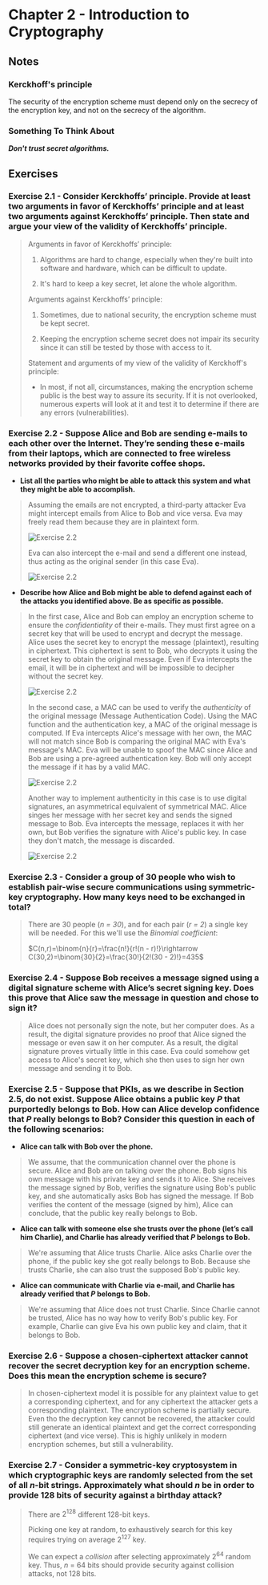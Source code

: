# Chapter 2 - Introduction to Cryptography

## Notes

### Kerckhoff's principle

The security of the encryption scheme must depend only on the secrecy of the encryption key, and not on the secrecy of the algorithm.

### Something To Think About

***Don't trust secret algorithms.***

## Exercises

### Exercise 2.1 - Consider Kerckhoffs’ principle. Provide at least two arguments in favor of Kerckhoffs’ principle and at least two arguments against Kerckhoffs’ principle. Then state and argue your view of the validity of Kerckhoffs’ principle.

>Arguments in favor of Kerckhoffs’ principle:
> 
>1. Algorithms are hard to change, especially when they're built into software and hardware, which can be difficult to update.
>
>2. It's hard to keep a key secret, let alone the whole algorithm. 
>
>Arguments against Kerckhoffs’ principle:
> 
>1. Sometimes, due to national security, the encryption scheme must be kept secret.
>
>2. Keeping the encryption scheme secret does not impair its security since it can still be tested by those with access to it.
>
> Statement and arguments of my view of the validity of Kerckhoff's principle:
>
> - In most, if not all, circumstances, making the encryption scheme public is the best way to assure its security. If it is not overlooked, numerous experts will look at it and test it to determine if there are any errors (vulnerabilities).

### Exercise 2.2 - Suppose Alice and Bob are sending e-mails to each other over the Internet. They’re sending these e-mails from their laptops, which are connected to free wireless networks provided by their favorite coffee shops.

- **List all the parties who might be able to attack this system and what they
might be able to accomplish.**

> Assuming the emails are not encrypted, a third-party attacker Eva might intercept emails from Alice to Bob and vice versa. Eva may freely read them because they are in plaintext form.
>
> ![Exercise 2.2](exercise_2_2a.png "Exercise 2.2")
> 
> Eva can also intercept the e-mail and send a different one instead, thus acting as the original sender (in this case Eva).
>
> ![Exercise 2.2](exercise_2_2b.png "Exercise 2.2")

- **Describe how Alice and Bob might be able to defend against each of the
attacks you identified above. Be as specific as possible.**

> In the first case, Alice and Bob can employ an encryption scheme to ensure the *confidentiality* of their e-mails. They must first agree on a secret key that will be used to encrypt and decrypt the message. Alice uses the secret key to encrypt the message (plaintext), resulting in ciphertext. This ciphertext is sent to Bob, who decrypts it using the secret key to obtain the original message. Even if Eva intercepts the email, it will be in ciphertext and will be impossible to decipher without the secret key.
> 
> ![Exercise 2.2](exercise_2_2c.png "Exercise 2.2")
> 
> In the second case, a MAC can be used to verify the *authenticity* of the original message (Message Authentication Code). Using the MAC function and the authentication key, a MAC of the original message is computed. If Eva intercepts Alice's message with her own, the MAC will not match since Bob is comparing the original MAC with Eva's message's MAC. Eva will be unable to spoof the MAC since Alice and Bob are using a pre-agreed authentication key. Bob will only accept the message if it has by a valid MAC.
> 
> ![Exercise 2.2](exercise_2_2d.png "Exercise 2.2")
> 
> Another way to implement authenticity in this case is to use digital signatures, an asymmetrical equivalent of symmetrical MAC. Alice singes her message with her secret key and sends the signed message to Bob. Eva intercepts the message, replaces it with her own, but Bob verifies the signature with Alice's public key. In case they don't match, the message is discarded.
> 
> ![Exercise 2.2](exercise_2_2e.png "Exercise 2.2")

### Exercise 2.3 - Consider a group of 30 people who wish to establish pair-wise secure communications using symmetric-key cryptography. How many keys need to be exchanged in total?

> There are 30 people (*n = 30*), and for each pair (*r = 2*) a single key will be needed. For this we'll use the *Binomial coefficient*:
> 
> $C(n,r)=\binom{n}{r}=\frac{n!}{r!(n - r)!}\rightarrow C(30,2)=\binom{30}{2}=\frac{30!}{2!(30 - 2)!}=435$

### Exercise 2.4 - Suppose Bob receives a message signed using a digital signature scheme with Alice’s secret signing key. Does this prove that Alice saw the message in question and chose to sign it?

> Alice does not personally sign the note, but her computer does. As a result, the digital signature provides no proof that Alice signed the message or even saw it on her computer. As a result, the digital signature proves virtually little in this case. Eva could somehow get access to Alice's secret key, which she then uses to sign her own message and sending it to Bob.

### Exercise 2.5 - Suppose that PKIs, as we describe in Section 2.5, do not exist. Suppose Alice obtains a public key *P* that purportedly belongs to Bob. How can Alice develop confidence that *P* really belongs to Bob? Consider this question in each of the following scenarios:

- **Alice can talk with Bob over the phone.**

> We assume, that the communication channel over the phone is secure. Alice and Bob are on talking over the phone. Bob signs his own message with his private key and sends it to Alice. She receives the message signed by Bob, verifies the signature using Bob's public key, and she automatically asks Bob has signed the message. If Bob verifies the content of the message (signed by him), Alice can conclude, that the public key really belongs to Bob.

- **Alice can talk with someone else she trusts over the phone (let’s call him Charlie), and Charlie has already verified that *P* belongs to Bob.**

> We're assuming that Alice trusts Charlie. Alice asks Charlie over the phone, if the public key she got really belongs to Bob. Because she trusts Charlie, she can also trust the supposed Bob's public key.

- **Alice can communicate with Charlie via e-mail, and Charlie has already verified that *P* belongs to Bob.**

> We're assuming that Alice does not trust Charlie. Since Charlie cannot be trusted, Alice has no way how to verify Bob's public key. For example, Charlie can give Eva his own public key and claim, that it belongs to Bob.

### Exercise 2.6 - Suppose a chosen-ciphertext attacker cannot recover the secret decryption key for an encryption scheme. Does this mean the encryption scheme is secure?

> In chosen-ciphertext model it is possible for any plaintext value to get a corresponding ciphertext, and for any ciphertext the attacker gets a corresponding plaintext. The encryption scheme is partially secure. Even tho the decryption key cannot be recovered, the attacker could still generate an identical plaintext and get the correct corresponding ciphertext (and vice verse). This is highly unlikely in modern encryption schemes, but still a vulnerability.

### Exercise 2.7 - Consider a symmetric-key cryptosystem in which cryptographic keys are randomly selected from the set of all *n*-bit strings. Approximately what should *n* be in order to provide 128 bits of security against a birthday attack?

> There are $2^{128}$ different 128-bit keys.
> 
> Picking one key at random, to exhaustively search for this key requires trying on average $2^{127}$ key.
> 
> We can expect a *collision* after selecting approximately $2^{64}$ random key. Thus, *n* = 64 bits should provide security against collision attacks, not 128 bits.
